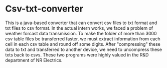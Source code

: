 # Csv-txt-converter

This is a java-based converter that can convert csv files to txt format and txt files to csv format. In the actual intern works, we faced a problem of weather forcast data transmission. To make the folder of more than 3000 csv table files be transferred faster, we must extract information from each cell in each csv table and round off some digits. After "compressing" these data to txt and transferred to another device, we need to  uncompress these txts back to csvs. These two programs were highly valued in the R&D department of NR Electrics.
